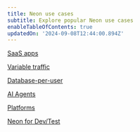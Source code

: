 ```yaml
---
title: Neon use cases
subtitle: Explore popular Neon use cases
enableTableOfContents: true
updatedOn: '2024-09-08T12:44:00.894Z'
---
```


<DetailIconCards>

<a href="/docs/use-cases/saas-apps" description="Build faster on Neon with autoscaling, database branching, and the serverless operating model" icon="gui">SaaS apps</a>

<a href="/docs/use-cases/variable-traffic" description="Optimize for performance without over-provisioning with Neon's Autoscaling feature" icon="chart-bar">Variable traffic</a>

<a href="/docs/use-cases/database-per-user" description="Learn how you can build database-per-user architectures easily and cost-effectively" icon="database">Database-per-user</a>

<a href="/docs/use-cases/ai-agents" description="Leverage Neon's instant Postgres database provisioning for AI agent development" icon="openai">AI Agents</a>

<a href="/docs/use-cases/platforms" description="Enable your users to create their own isolated Postgres databases" icon="filter">Platforms</a>

<a href="/docs/use-cases/dev-test" description="Migrate your non-prod environments to Neon to ship faster with with lower costs" icon="import">Neon for Dev/Test</a>

</DetailIconCards>
